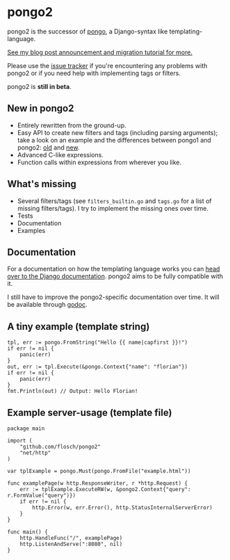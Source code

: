 pongo2
======

pongo2 is the successor of [pongo](https://github.com/flosch/pongo), a Django-syntax like templating-language.

[See my blog post announcement and migration tutorial for more.](http://www.florian-schlachter.de/post/pongo2/)

Please use the [issue tracker](https://github.com/flosch/pongo2/issues) if you're encountering any problems with pongo2 or if you need help with implementing tags or filters.

pongo2 is **still in beta**.

New in pongo2
-------------

 * Entirely rewritten from the ground-up.
 * Easy API to create new filters and tags (including parsing arguments); take a look on an example and the differences between pongo1 and pongo2: [old](https://github.com/flosch/pongo/blob/master/filters.go#L65) and [new](https://github.com/flosch/pongo2/blob/master/filters_builtin.go#L72).
 * Advanced C-like expressions.
 * Function calls within expressions from wherever you like.

What's missing
--------------

 * Several filters/tags (see `filters_builtin.go` and `tags.go` for a list of missing filters/tags). I try to implement the missing ones over time.
 * Tests
 * Documentation
 * Examples

Documentation
-------------

For a documentation on how the templating language works you can [head over to the Django documentation](https://docs.djangoproject.com/en/dev/topics/templates/). pongo2 aims to be fully compatible with it.

I still have to improve the pongo2-specific documentation over time. It will be available through [godoc](https://godoc.org/github.com/flosch/pongo2).

A tiny example (template string)
--------------------------------

	tpl, err := pongo.FromString("Hello {{ name|capfirst }}!")
	if err != nil {
		panic(err)
	}
	out, err := tpl.Execute(&pongo.Context{"name": "florian"})
	if err != nil {
		panic(err)
	}
	fmt.Println(out) // Output: Hello Florian!

Example server-usage (template file)
------------------------------------

	package main
	
	import (
		"github.com/flosch/pongo2"
		"net/http"
	)
	
	var tplExample = pongo.Must(pongo.FromFile("example.html"))
	
	func examplePage(w http.ResponseWriter, r *http.Request) {
		err := tplExample.ExecuteRW(w, &pongo2.Context{"query": r.FormValue("query")})
		if err != nil {
			http.Error(w, err.Error(), http.StatusInternalServerError)
		}
	}
	
	func main() {
		http.HandleFunc("/", examplePage)
		http.ListenAndServe(":8080", nil)
	}